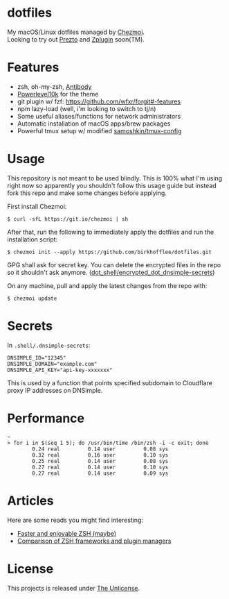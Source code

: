 # dotfiles
My macOS/Linux dotfiles managed by [Chezmoi](https://github.com/twpayne/chezmoi).  
Looking to try out [Prezto](https://github.com/sorin-ionescu/prezto) and [Zplugin](https://github.com/zdharma/zplugin) soon(TM).

# Features
* zsh, oh-my-zsh, [Antibody](https://github.com/getantibody/antibody)
* [Powerlevel10k](https://github.com/romkatv/powerlevel10k) for the theme
* git plugin w/ fzf: https://github.com/wfxr/forgit#-features
* npm lazy-load (well, i'm looking to switch to tj/n)
* Some useful aliases/functions for network administrators
* Automatic installation of macOS apps/brew packages
* Powerful tmux setup w/ modified [samoshkin/tmux-config](https://github.com/samoshkin/tmux-config)

# Usage
This repository is not meant to be used blindly. This is 100% what
I'm using right now so apparently you shouldn't follow this usage 
guide but instead fork this repo and make some changes before applying.

First install Chezmoi:
```
$ curl -sfL https://git.io/chezmoi | sh
```

After that, run the following to immediately apply the dotfiles and run 
the installation script:
```
$ chezmoi init --apply https://github.com/birkhofflee/dotfiles.git
```
GPG shall ask for secret key. You can delete the encrypted files in the 
repo so it shouldn't ask anymore. 
([dot_shell/encrypted_dot_dnsimple-secrets](dot_shell/encrypted_dot_dnsimple-secrets))

On any machine, pull and apply the latest changes from the repo with:
```
$ chezmoi update
```

# Secrets
In `.shell/.dnsimple-secrets`:
```
DNSIMPLE_ID="12345"
DNSIMPLE_DOMAIN="example.com"
DNSIMPLE_API_KEY="api-key-xxxxxxx"
```
This is used by a function that points specified subdomain to Cloudflare 
proxy IP addresses on DNSimple.

# Performance
```
~
> for i in $(seq 1 5); do /usr/bin/time /bin/zsh -i -c exit; done
        0.24 real         0.14 user         0.08 sys
        0.32 real         0.16 user         0.10 sys
        0.25 real         0.14 user         0.08 sys
        0.27 real         0.14 user         0.10 sys
        0.27 real         0.14 user         0.09 sys
```

# Articles
Here are some reads you might find interesting:
* [Faster and enjoyable ZSH (maybe)](https://htr3n.github.io/2018/07/faster-zsh/)
* [Comparison of ZSH frameworks and plugin managers](https://gist.github.com/laggardkernel/4a4c4986ccdcaf47b91e8227f9868ded)

# License
This projects is released under [The Unlicense](LICENSE).
